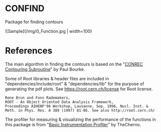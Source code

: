 # CONFIND
Package for finding contours

![Sample](/img/0_Function.jpg | width=100)


# References
The main algorithm in finding the contours is based on the "[CONREC Contouring Subroutine](http://paulbourke.net/papers/conrec/)" by Paul Bourke.

Some of Root libraries & header files are included in "dependencies/include/root" & "dependencies/lib" for the purpose of generating the pdf plots. See https://root.cern.ch/license for Root license.

```
Rene Brun and Fons Rademakers,
ROOT - An Object Oriented Data Analysis Framework,
Proceedings AIHENP'96 Workshop, Lausanne, Sep. 1996, Nucl. Inst. & Meth. in Phys. Res. A 389 (1997) 81-86. See also http://root.cern.ch/
```
The profiler for measuring & visualizing the performance of the functions in this package is from "[Basic Instrumentation Profiler](https://gist.github.com/TheCherno/31f135eea6ee729ab5f26a6908eb3a5e)" by TheCherno.
